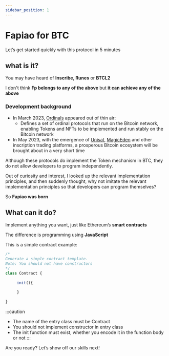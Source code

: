 ```yaml
---
sidebar_position: 1
---
```


# Fapiao for BTC

Let’s get started quickly with this protocol in 5 minutes

## what is it?

You may have heard of **Inscribe, Runes** or **BTCL2**

I don't think **Fp belongs to any of the above** but **it can achieve any of the above**

### Development background

- In March 2023, [Ordinals](#) appeared out of thin air:
   - Defines a set of ordinal protocols that run on the Bitcoin network, enabling Tokens and NFTs to be implemented and run stably on the Bitcoin network
- In May 2023, with the emergence of [Unisat](#), [MagicEden](#) and other inscription trading platforms, a prosperous Bitcoin ecosystem will be brought about in a very short time

Although these protocols do implement the Token mechanism in BTC, they do not allow developers to program independently.

Out of curiosity and interest, I looked up the relevant implementation principles, and then suddenly thought, why not imitate the relevant implementation principles so that developers can program themselves?

So **Fapiao was born**

## What can it do?

Implement anything you want, just like Ethereum’s **smart contracts**

The difference is programming using **JavaScript**

This is a simple contract example:
```javascript
/*
Generate a simple contract template.
Note: You should not have constructors
*/
class Contract {
	
     init(){
        
     }
	
}
```
:::caution
- The name of the entry class must be Contract
- You should not implement constructor in entry class
- The init function must exist, whether you encode it in the function body or not
:::

Are you ready? Let’s show off our skills next!